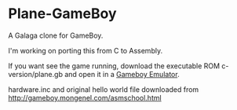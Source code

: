 # Plane-GameBoy
A Galaga clone for GameBoy.

I'm working on porting this from C to Assembly.

If you want see the game running, download the executable ROM c-version/plane.gb and open it in a [Gameboy Emulator](https://sourceforge.net/projects/vba/).

hardware.inc and original hello world file downloaded from http://gameboy.mongenel.com/asmschool.html
